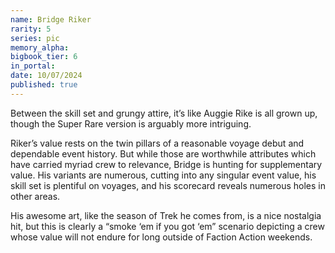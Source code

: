 ```yaml
---
name: Bridge Riker
rarity: 5
series: pic
memory_alpha:
bigbook_tier: 6
in_portal:
date: 10/07/2024
published: true
---
```


Between the skill set and grungy attire, it’s like Auggie Rike is all grown up, though the Super Rare version is arguably more intriguing.

Riker’s value rests on the twin pillars of a reasonable voyage debut and dependable event history. But while those are worthwhile attributes which have carried myriad crew to relevance, Bridge is hunting for supplementary value. His variants are numerous, cutting into any singular event value, his skill set is plentiful on voyages, and his scorecard reveals numerous holes in other areas.

His awesome art, like the season of Trek he comes from, is a nice nostalgia hit, but this is clearly a “smoke ‘em if you got ‘em” scenario depicting a crew whose value will not endure for long outside of Faction Action weekends.
